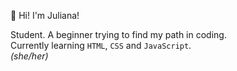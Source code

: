 👋 Hi! I'm Juliana!

Student. A beginner trying to find my path in coding.<br>
Currently learning `HTML`, `CSS` and `JavaScript`.<br>
_(she/her)_
